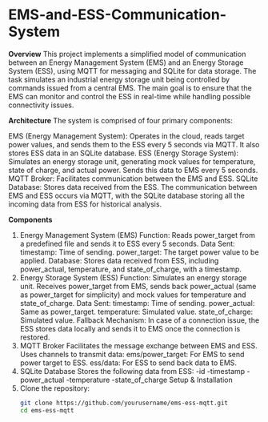 # EMS-and-ESS-Communication-System
**Overview**
This project implements a simplified model of communication between an Energy Management System (EMS) and an Energy Storage System (ESS), using MQTT for messaging and SQLite for data storage. The task simulates an industrial energy storage unit being controlled by commands issued from a central EMS. The main goal is to ensure that the EMS can monitor and control the ESS in real-time while handling possible connectivity issues.

**Architecture**
The system is comprised of four primary components:

EMS (Energy Management System): Operates in the cloud, reads target power values, and sends them to the ESS every 5 seconds via MQTT. It also stores ESS data in an SQLite database.
ESS (Energy Storage System): Simulates an energy storage unit, generating mock values for temperature, state of charge, and actual power. Sends this data to EMS every 5 seconds.
MQTT Broker: Facilitates communication between the EMS and ESS.
SQLite Database: Stores data received from the ESS.
The communication between EMS and ESS occurs via MQTT, with the SQLite database storing all the incoming data from ESS for historical analysis.

**Components**
1. Energy Management System (EMS)
Function: Reads power_target from a predefined file and sends it to ESS every 5 seconds.
Data Sent:
timestamp: Time of sending.
power_target: The target power value to be applied.
Database: Stores data received from ESS, including power_actual, temperature, and state_of_charge, with a timestamp.
2. Energy Storage System (ESS)
Function: Simulates an energy storage unit. Receives power_target from EMS, sends back power_actual (same as power_target for simplicity) and mock values for temperature and state_of_charge.
Data Sent:
timestamp: Time of sending.
power_actual: Same as power_target.
temperature: Simulated value.
state_of_charge: Simulated value.
Fallback Mechanism: In case of a connection issue, the ESS stores data locally and sends it to EMS once the connection is restored.
3. MQTT Broker
Facilitates the message exchange between EMS and ESS.
Uses channels to transmit data:
ems/power_target: For EMS to send power target to ESS.
ess/data: For ESS to send back data to EMS.
4. SQLite Database
Stores the following data from ESS:
-id
-timestamp
-power_actual
-temperature
-state_of_charge
Setup & Installation
1. Clone the repository:
   ```bash
   git clone https://github.com/yourusername/ems-ess-mqtt.git
   cd ems-ess-mqtt
